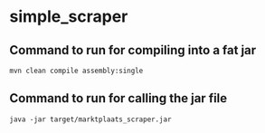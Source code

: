 # simple_scraper

## Command to run for compiling into a fat jar

```
mvn clean compile assembly:single
```
## Command to run for calling the jar file

```
java -jar target/marktplaats_scraper.jar
```